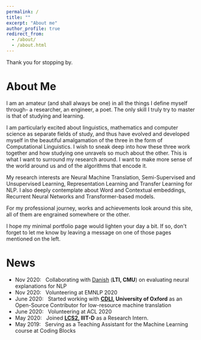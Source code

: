 ```yaml
---
permalink: /
title: ""
excerpt: "About me"
author_profile: true
redirect_from: 
  - /about/
  - /about.html
---
```


Thank you for stopping by.

# About Me

I am an amateur (and shall always be one) in all the things I define myself through- a researcher, an engineer, a poet. The only skill I truly try to master is that of studying and learning. 

I am particularly excited about linguistics, mathematics and computer science as separate fields of study, and thus have evolved and developed myself in the beautiful amalgamation of the three in the form of Computational Linguistics. I wish to sneak deep into how these three work together and how studying one unravels so much about the other. This is what I want to surround my research around. I want to make more sense of the world around us and of the algorithms that encode it.

My research interests are Neural Machine Translation, Semi-Supervised and Unsupervised Learning, Representation Learning and Transfer Learning for NLP. I also deeply contemplate about Word and Contextual embeddings, Recurrent Neural Networks and Transformer-based models. 

For my professional journey, works and achievements look around this site, all of them are engrained somewhere or the other.

I hope my minimal portfolio page would lighten your day a bit. If so, don't forget to let me know by leaving a message on one of those pages mentioned on the left.

# News
- Nov 2020: &nbsp; Collaborating with [Danish](https://www.cs.cmu.edu/~ddanish/) (**LTI, CMU**) on evaluating neural explanations for NLP <br>
- Nov 2020: &nbsp; Volunteering at EMNLP 2020 <br>
- June 2020: &nbsp; Started working with **[CDLI](https://cdli.ucla.edu/), University of Oxford** as an Open-Source Contributor for low-resource machine translation <br>
- June 2020: &nbsp; Volunteering at ACL 2020 <br>
- May 2020: &nbsp; Joined **[LCS2](http://lcs2.iiitd.edu.in/), IIIT-D** as a Research Intern.  <br>
- May 2019: &nbsp; Serving as a Teaching Assistant for the Machine Learning course at Coding Blocks <br>
